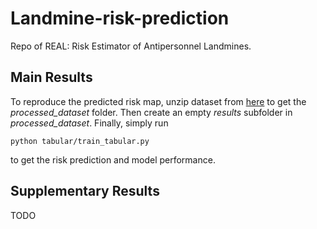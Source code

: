 # Landmine-risk-prediction

Repo of REAL: Risk Estimator of Antipersonnel Landmines.

## Main Results
To reproduce the predicted risk map, unzip dataset from [here](https://drive.google.com/file/d/18UrQcWNkmtbXOofPRzm5SvGXNJ1USkNV/view?usp=sharing) to get the _processed_dataset_ folder. Then create an empty _results_ subfolder in _processed_dataset_.
Finally, simply run 
```
python tabular/train_tabular.py
```
to get the risk prediction and model performance.

## Supplementary Results
TODO
